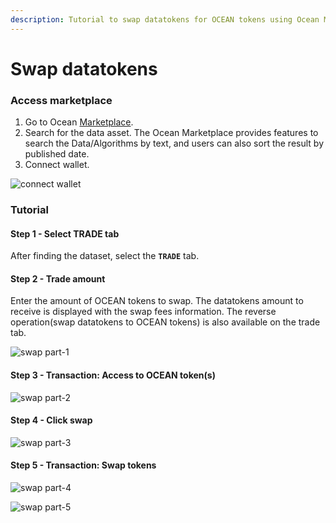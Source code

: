```yaml
---
description: Tutorial to swap datatokens for OCEAN tokens using Ocean Market
---
```


# Swap datatokens

### Access marketplace

1. Go to Ocean [Marketplace](https://v4.market.oceanprotocol.com/).
2. Search for the data asset. The Ocean Marketplace provides features to search the Data/Algorithms by text, and users can also sort the result by published date.
3.  Connect wallet.

![connect wallet](./images/marketplace/consume-connect-wallet.png)

### Tutorial

#### Step 1 - Select TRADE tab

After finding the dataset, select the **`TRADE`** tab.

#### Step 2 - Trade amount

Enter the amount of OCEAN tokens to swap. The datatokens amount to receive is displayed with the swap fees information. The reverse operation(swap datatokens to OCEAN tokens) is also available on the trade tab.

![swap part-1](./images/marketplace/Swap-1.png)

#### Step 3 - Transaction: Access to OCEAN token(s)

![swap part-2](./images/marketplace/Swap-2.png)

#### Step 4 - Click swap

![swap part-3](./images/marketplace/Swap-3.png)

#### Step 5 - Transaction: Swap tokens

![swap part-4](./images/marketplace/Swap-4.png)

![swap part-5](./images/marketplace/Swap-5.png)
